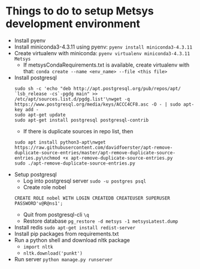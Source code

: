 # Things to do to setup Metsys development environment

+ Install pyenv
+ Install miniconda3-4.3.11 using pyenv: `pyenv install miniconda3-4.3.11`
+ Create virtualenv with miniconda: `pyenv virtualenv miniconda3-4.3.11 Metsys`
    - If metsysCondaRequirements.txt is available, create virtualenv with that: `conda create --name <env_name> --file <this file>`
+ Install postgresql
    ```
    sudo sh -c 'echo "deb http://apt.postgresql.org/pub/repos/apt/ `lsb_release -cs`-pgdg main" >> /etc/apt/sources.list.d/pgdg.list'\nwget -q https://www.postgresql.org/media/keys/ACCC4CF8.asc -O - | sudo apt-key add -
    sudo apt-get update
    sudo apt-get install postgresql postgresql-contrib
    ```
    - If there is duplicate sources in repo list, then
    ```
    sudo apt install python3-apt\nwget https://raw.githubusercontent.com/davidfoerster/apt-remove-duplicate-source-entries/master/apt-remove-duplicate-source-entries.py\nchmod +x apt-remove-duplicate-source-entries.py
    sudo ./apt-remove-duplicate-source-entries.py
    ```
+ Setup postgresql
    - Log into postgresql server `sudo -u postgres psql`
    - Create role nobel
    ```
    CREATE ROLE nobel WITH LOGIN CREATEDB CREATEUSER SUPERUSER PASSWORD'v@R@ns1';
    ```
    - Quit from postgresql-cli `\q`
    - Restore database `pg_restore -d metsys -1 metsysLatest.dump`
+ Install redis `sudo apt-get install redist-server`
+ Install pip packages from requirements.txt
+ Run a python shell and download nltk package
    - `import nltk`
    - `nltk.download('punkt')`
+ Run server `python manage.py runserver`
